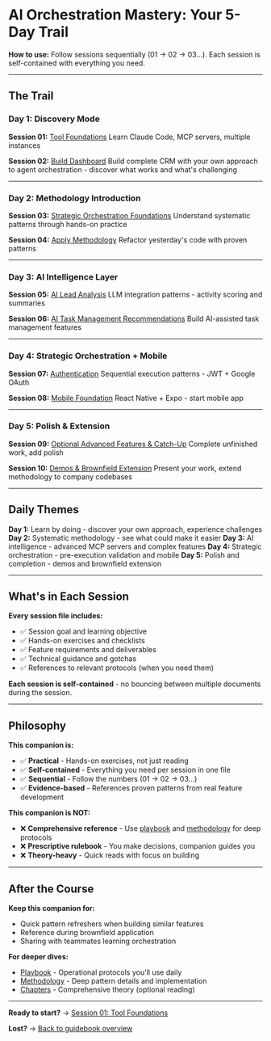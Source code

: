 # AI Orchestration Mastery: Your 5-Day Trail

**How to use:** Follow sessions sequentially (01 → 02 → 03...). Each session is self-contained with everything you need.

---

## The Trail

### Day 1: Discovery Mode

**Session 01:** [Tool Foundations](day-1/01-morning-tools.md)
Learn Claude Code, MCP servers, multiple instances

**Session 02:** [Build Dashboard](day-1/02-afternoon-build.md)
Build complete CRM with your own approach to agent orchestration - discover what works and what's challenging

---

### Day 2: Methodology Introduction

**Session 03:** [Strategic Orchestration Foundations](day-2/01-morning-methodology.md)
Understand systematic patterns through hands-on practice

**Session 04:** [Apply Methodology](day-2/02-afternoon-apply.md)
Refactor yesterday's code with proven patterns

---

### Day 3: AI Intelligence Layer

**Session 05:** [AI Lead Analysis](day-3/01-morning-ai-analysis.md)
LLM integration patterns - activity scoring and summaries

**Session 06:** [AI Task Management Recommendations](day-3/02-afternoon-ai-recommendations.md)
Build AI-assisted task management features

---

### Day 4: Strategic Orchestration + Mobile

**Session 07:** [Authentication](day-4/01-morning-auth.md)
Sequential execution patterns - JWT + Google OAuth

**Session 08:** [Mobile Foundation](day-4/02-afternoon-mobile.md)
React Native + Expo - start mobile app

---

### Day 5: Polish & Extension

**Session 09:** [Optional Advanced Features & Catch-Up](day-5/01-morning-optional-catchup.md)
Complete unfinished work, add polish

**Session 10:** [Demos & Brownfield Extension](day-5/02-afternoon-demos.md)
Present your work, extend methodology to company codebases

---

## Daily Themes

**Day 1:** Learn by doing - discover your own approach, experience challenges
**Day 2:** Systematic methodology - see what could make it easier
**Day 3:** AI intelligence - advanced MCP servers and complex features
**Day 4:** Strategic orchestration - pre-execution validation and mobile
**Day 5:** Polish and completion - demos and brownfield extension

---

## What's in Each Session

**Every session file includes:**

- ✅ Session goal and learning objective
- ✅ Hands-on exercises and checklists
- ✅ Feature requirements and deliverables
- ✅ Technical guidance and gotchas
- ✅ References to relevant protocols (when you need them)

**Each session is self-contained** - no bouncing between multiple documents during the session.

---

## Philosophy

**This companion is:**

- ✅ **Practical** - Hands-on exercises, not just reading
- ✅ **Self-contained** - Everything you need per session in one file
- ✅ **Sequential** - Follow the numbers (01 → 02 → 03...)
- ✅ **Evidence-based** - References proven patterns from real feature development

**This companion is NOT:**

- ❌ **Comprehensive reference** - Use [playbook](../../playbook/) and [methodology](../../methodology/) for deep protocols
- ❌ **Prescriptive rulebook** - You make decisions, companion guides you
- ❌ **Theory-heavy** - Quick reads with focus on building

---

## After the Course

**Keep this companion for:**

- Quick pattern refreshers when building similar features
- Reference during brownfield application
- Sharing with teammates learning orchestration

**For deeper dives:**

- [Playbook](../../playbook/) - Operational protocols you'll use daily
- [Methodology](../../methodology/) - Deep pattern details and implementation
- [Chapters](../chapters/) - Comprehensive theory (optional reading)

---

**Ready to start?** → [Session 01: Tool Foundations](day-1/01-morning-tools.md)

**Lost?** → [Back to guidebook overview](../README.md)
